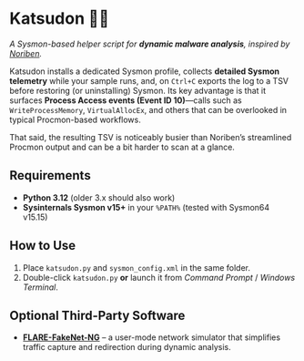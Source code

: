 # Katsudon 🍚🐖

*A Sysmon-based helper script for **dynamic malware analysis**, inspired by [Noriben](https://github.com/Rurik/Noriben).*  

Katsudon installs a dedicated Sysmon profile, collects **detailed Sysmon telemetry** while your sample runs, and, on `Ctrl+C` exports the log to a TSV before restoring (or uninstalling) Sysmon.
Its key advantage is that it surfaces **Process Access events (Event ID 10)**—calls such as `WriteProcessMemory`, `VirtualAllocEx`, and others that can be overlooked in typical Procmon-based workflows.

That said, the resulting TSV is noticeably busier than Noriben’s streamlined Procmon output and can be a bit harder to scan at a glance.

## Requirements
* **Python 3.12** (older 3.x should also work)
* **Sysinternals Sysmon v15+** in your `%PATH%` (tested with Sysmon64 v15.15)

## How to Use
1. Place `katsudon.py` and `sysmon_config.xml` in the same folder.  
2. Double-click `katsudon.py` **or** launch it from *Command Prompt* / *Windows Terminal*.

## Optional Third-Party Software
* **[FLARE-FakeNet-NG](https://github.com/mandiant/flare-fakenet-ng)** – a user-mode network simulator that simplifies traffic capture and redirection during dynamic analysis.
